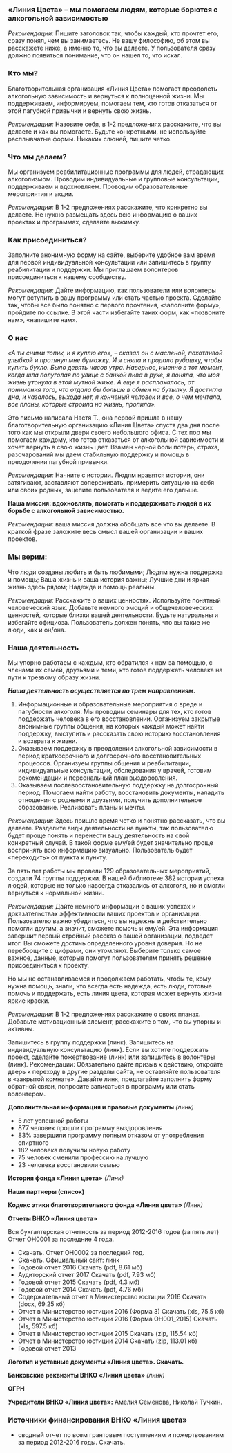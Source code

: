 ### «Линия Цвета» – мы помогаем людям, которые борются с алкогольной зависимостью

<em>Рекомендации:</em> Пишите заголовок так, чтобы каждый, кто прочтет его, сразу понял, чем вы занимаетесь. Не вашу философию, об этом вы расскажете ниже, а именно то, что вы делаете. У пользователя сразу должно появиться понимание, что он нашел то, что искал.

### Кто мы?

Благотворительная организация «Линия Цвета» помогает преодолеть алкогольную зависимость и вернуться к полноценной жизни. Мы поддерживаем, информируем, помогаем тем, кто готов отказаться от этой пагубной привычки и вернуть свою жизнь.

<em>Рекомендации:</em> Назовите себя, в 1-2 предложениях расскажите, что вы делаете и как вы помогаете. Будьте конкретными, не используйте расплывчатые формы. Никаких слюней, пишите четко.

### Что мы делаем?

Мы организуем реабилитационные программы для людей, страдающих алкоголизмом. Проводим индивидуальные и групповые консультации, поддерживаем и вдохновляем. Проводим образовательные мероприятия и акции.

<em>Рекомендации:</em> В 1-2 предложениях расскажите, что конкретно вы делаете. Не нужно размещать здесь всю информацию о ваших проектах и программах, сделайте выжимку.

### Как присоединиться?

Заполните анонимную форму на сайте, выберите удобное вам время для первой индивидуальной консультации или запишитесь в группу реабилитации и поддержки. Мы приглашаем волонтеров присоединиться к нашему сообществу.

<em>Рекомендации:</em> Дайте информацию, как пользователи или волонтеры могут вступить в вашу программу или стать частью проекта. Сделайте так, чтобы все было понятно с первого прочтения, «заполните форму», пройдите по ссылке. В этой части избегайте таких форм, как «позвоните нам», «напишите нам».

### О нас

<em>«А ты сними топик, и я куплю его», – сказал он с масленой, похотливой улыбкой и протянул мне бумажку. И я сняла и продала рубашку, чтобы купить бухло. Было девять часов утра. Наверное, именно в тот момент, когда шла полуголая по улице с банкой пива в руке, я поняла, что моя жизнь утонула в этой мутной жиже. А еще я расплакалась, от понимания того, что отдала бы больше в обмен на бутылку. Я достигла дна, и казалось, выхода нет, я конченый человек и все, о чем мечтала, все планы, которые строила на жизнь, пропила». </em>

Это письмо написала Настя Т., она первой пришла в нашу благотворительную организацию «Линия Цвета» спустя два дня после того как мы открыли двери своего небольшого офиса. С тех пор мы помогаем каждому, кто готов отказаться от алкогольной зависимости и хочет вернуть в свою жизнь цвет. Взамен черной боли потерь, страха, разочарований мы даем стабильную поддержку и помощь в преодолении пагубной привычки.

<em>Рекомендации:</em> Начните с истории. Людям нравятся истории, они затягивают, заставляют сопереживать, примерить ситуацию на себя или своих родных, зацепите пользователя и ведите его дальше.

<strong>Наша миссия: вдохновлять, помогать и поддерживать людей в их борьбе с алкогольной зависимостью.</strong>

<em>Рекомендации: </em>ваша миссия должна обобщать все что вы делаете. В краткой фразе заложите весь смысл вашей организации и ваших проектов.

### Мы верим:

Что люди созданы любить и быть любимыми; Людям нужна поддержка и помощь; Ваша жизнь и ваша история важны; Лучшие дни и яркая жизнь здесь рядом; Надежда и помощь реальны.

<em>Рекомендации:</em> Расскажите о ваших ценностях. Используйте понятный человеческий язык. Добавьте немного эмоций и общечеловеческих ценностей, которые близки вашей деятельности. Будьте натуральны и избегайте официоза. Пользователь должен понять, что вы такие же люди, как и он/она.

### Наша деятельность

Мы упорно работаем с каждым, кто обратился к нам за помощью, с членами их семей, друзьями и теми, кто готов поддержать человека на пути к трезвому образу жизни.

<em><strong>Наша деятельность осуществляется по трем направлениям.</strong></em>
<ol>
 	<li>Информационные и образовательные мероприятия о вреде и пагубности алкоголя. Мы проводим семинары для тех, кто готов поддержать человека в его восстановлении. Организуем закрытые анонимные группы общения, на которых каждый может найти поддержку, выступить и рассказать свою историю восстановления и возврата к жизни.</li>
 	<li>Оказываем поддержку в преодолении алкогольной зависимости в период краткосрочного и долгосрочного восстановительных процессов. Организуем группы общения и реабилитации, индивидуальные консультации, обследования у врачей, готовим рекомендации и персональный план выздоровления.</li>
 	<li>Оказываем послевосстановительную поддержку на долгосрочный период. Помогаем найти работу, восстановить документы, наладить отношения с родными и друзьями, получить дополнительное образование. Реализовать планы и мечты.</li>
</ol>

<em>Рекомендации:</em> Здесь пришло время четко и понятно рассказать, что вы делаете. Разделите виды деятельности на пункты, так пользователю будет проще понять и перенести вашу деятельность на свой конкретный случай. В такой форме ему/ей будет значительно проще воспринять всю информацию визуально. Пользователь будет «переходить» от пункта к пункту.

За пять лет работы мы провели 129 образовательных мероприятий, создали 74 группы поддержки. В нашей библиотеке 382 истории успеха людей, которые не только навсегда отказались от алкоголя, но и смогли вернуться к нормальной жизни.

<em>Рекомендации:</em> Дайте немного информации о ваших успехах и доказательствах эффективности ваших проектов и организации. Пользователю важно убедиться, что вы надежны и действительно помогли другим, а значит, сможете помочь и ему/ей. Эта информация завершит первый стройный рассказ о вашей организации, подведет итог. Вы сможете достичь определенного уровня доверия. Но не переборщите с цифрами, они утомляют. Выберите только самое важное, данные, которые помогут пользователям принять решение присоединиться к проекту.

Но мы не останавливаемся и продолжаем работать, чтобы те, кому нужна помощь, знали, что всегда есть надежда, есть люди, готовые помочь и поддержать, есть линия цвета, которая может вернуть жизни яркие краски.

<em>Рекомендации:</em> В 1-2 предложениях расскажите о своих планах. Добавьте мотивационный элемент, расскажите о том, что вы упорны и активны.

Запишитесь в группу поддержки (линк). Запишитесь на индивидуальную консультацию (линк). Если вы хотите поддержать проект, сделайте пожертвование (линк) или запишитесь в волонтеры (линк). Рекомендации: Обязательно дайте призыв к действию, откройте дверь к переходу в другие разделы сайта, не оставляйте пользователя в «закрытой комнате». Давайте линк, предлагайте заполнить форму обратной связи, попросите записаться в программу или стать волонтером.

<strong>Дополнительная информация и правовые документы </strong><em>(линк)</em>
<ul>
 	<li>5 лет успешной работы</li>
 	<li>877 человек прошли программу выздоровления</li>
 	<li>83% завершили программу полным отказом от употребления спиртного</li>
 	<li>182 человека получили новую работу</li>
 	<li>75 человек сменили профессию на лучшую</li>
 	<li>23 человека восстановили семью</li>
</ul>
<strong>История фонда «Линия цвета»</strong> <em>(Линк)</em>

<strong>Наши партнеры (список)</strong>

<strong>Кодекс этики благотворительного фонда «Линия цвета» </strong><em>(Линк)</em>

<strong>Отчеты ВНКО «Линия цвета»</strong>

Вся бухгалтерская отчетность за период 2012-2016 годов (за пять лет) Отчет ОН0001 за последние 4 года.
<ul>
 	<li>Скачать. Отчет ОН0002 за последний год.</li>
 	<li>Скачать. Официальный сайт: линк</li>
 	<li>Годовой отчет 2016 Скачать (pdf, 8.61 мб)</li>
 	<li>Аудиторский отчет 2017 Скачать (pdf, 7.93 мб)</li>
 	<li>Годовой отчет 2015 Скачать (pdf, 4.3 мб)</li>
 	<li>Годовой отчет 2014 Скачать (pdf, 4.76 мб)</li>
 	<li>Содержательный отчет в Министерство юстиции 2016 Скачать (docx, 69.25 кб)</li>
 	<li>Отчет в Министерство юстиции 2016 (Форма 3) Скачать (xls, 75.5 кб)</li>
 	<li>Отчет в Министерство юстиции 2016 (Форма ОН001_2015) Скачать (xls, 597.5 кб)</li>
 	<li>Отчет в Министерство юстиции 2015 Скачать (zip, 115.54 кб)</li>
 	<li>Отчет в Министерство юстиции 2014 Скачать (zip, 113.01 кб)</li>
 	<li>Годовой отчет 2013</li>
</ul>
<strong>Логотип и уставные документы «Линия цвета». Скачать.</strong>

<strong>Банковские реквизиты ВНКО «Линия цвета» </strong><em>(линк)</em>

<strong>ОГРН</strong>

<strong>Учредители ВНКО «Линия цвета»:</strong> Амелия Семенова, Николай Тучкин.

### Источники финансирования ВНКО «Линия цвета» 

* сводный отчет по всем грантовым поступлениям и пожертвованиям за период 2012-2016 годы. Скачать.

